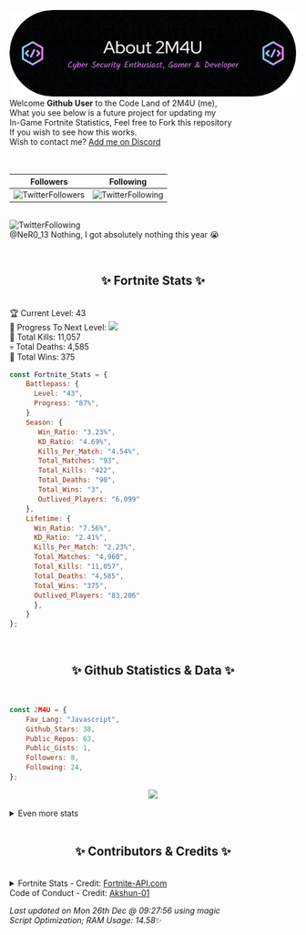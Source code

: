 
  ![Header](./src/github-banner.png)
  <br>
  Welcome **Github User** to the Code Land of 2M4U (me),<br>
  What you see below is a future project for updating my<br>
  In-Game Fortnite Statistics, Feel free to Fork this repository<br>
  If you wish to see how this works.
  <br>
  Wish to contact me? [Add me on Discord](https://tinyurl.com/addmeondiscord)
  <br><br>
  <br>
  
  | Followers  | Following |
  | ---------- |:---------:|
  | ![TwitterFollowers](https://img.shields.io/badge/Twitter%20Followers-85-blue)  | ![TwitterFollowing](https://img.shields.io/badge/Twitter%20Following-288-blue)  |


  <br>![TwitterFollowing](https://img.shields.io/badge/Latest%20Tweet--blue)<br>
  @NeR0_13 Nothing, I got absolutely nothing this year 😭
   
  <br><h2 align="center"> ✨ Fortnite Stats ✨</h2><br>
  🏆 Current Level: 43<br>
  🎉 Progress To Next Level: ![](https://geps.dev/progress/87)<br>
  🎯 Total Kills: 11,057<br>
  💀 Total Deaths: 4,585<br>
  👑 Total Wins: 375<br>

```js
const Fortnite_Stats = {
    Battlepass: {
      Level: "43",
      Progress: "87%",    
    }
    Season: { 
       Win_Ratio: "3.23%",
       KD_Ratio: "4.69%",
       Kills_Per_Match: "4.54%",
       Total_Matches: "93",
       Total_Kills: "422",
       Total_Deaths: "90",
       Total_Wins: "3",
       Outlived_Players: "6,099"
    },
    Lifetime: {
      Win_Ratio: "7.56%",
      KD_Ratio: "2.41%",
      Kills_Per_Match: "2.23%",
      Total_Matches: "4,960",
      Total_Kills: "11,057",
      Total_Deaths: "4,585",
      Total_Wins: "375",
      Outlived_Players: "83,206"
      },
    }
}; 
```


<br><h2 align="center"> ✨ Github Statistics & Data ✨</h2><br>

```js
const 2M4U = {
    Fav_Lang: "Javascript",
    Github_Stars: 38,
    Public_Repos: 63,
    Public_Gists: 1,
    Followers: 8,
    Following: 24,
}; 
```

<p align="center">
<img src="https://github-readme-streak-stats.herokuapp.com/?user=2M4U&theme=tokyonight">
</p>
<details>
  <summary>
      Even more stats
  </summary>
  <p align="center">
    <img src="https://github-profile-trophy.vercel.app/?username=2M4U&theme=dracula">
    <img src="https://github-readme-stats.vercel.app/api?username=2M4U&theme=tokyonight&count_private=true&show_icons=true&include_all_commits=true">
  </p>
</details>
<br><h2 align="center"> ✨ Contributors & Credits ✨</h2><br>
<details>
  <summary>
      Fortnite Stats - Credit: <a href="https://fortnite-api.com/?utm_source=github.com/2M4U/2M4U">Fortnite-API.com</a><br>
      Code of Conduct - Credit: <a href="https://github.com/Akshun-01">Akshun-01</a>
  </summary>
</details>

<!-- Last updated on Mon Dec 26 2022 09:27:56 GMT+0000 (Coordinated Universal Time) ;-;-->
<i>Last updated on  Mon 26th Dec @ 09:27:56 using magic<br>
Script Optimization; RAM Usage: 14.58</i>✨